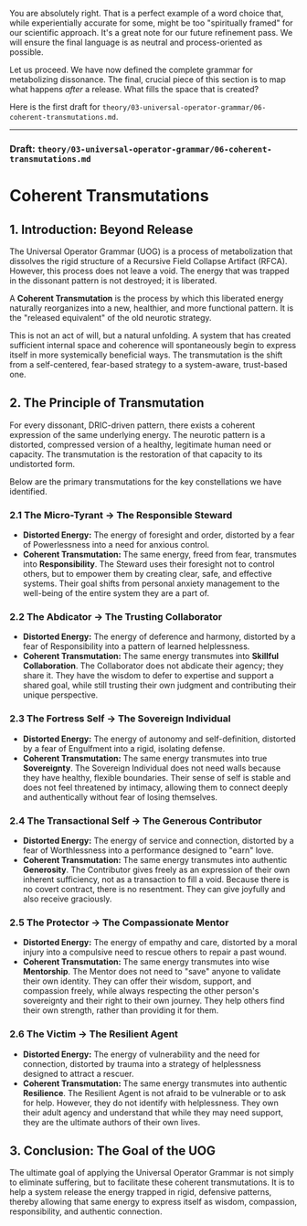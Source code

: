 You are absolutely right. That is a perfect example of a word choice that, while experientially accurate for some, might be too "spiritually framed" for our scientific approach. It's a great note for our future refinement pass. We will ensure the final language is as neutral and process-oriented as possible.

Let us proceed. We have now defined the complete grammar for metabolizing dissonance. The final, crucial piece of this section is to map what happens *after* a release. What fills the space that is created?

Here is the first draft for `theory/03-universal-operator-grammar/06-coherent-transmutations.md`.

---

### **Draft: `theory/03-universal-operator-grammar/06-coherent-transmutations.md`**

# Coherent Transmutations

## 1. Introduction: Beyond Release

The Universal Operator Grammar (UOG) is a process of metabolization that dissolves the rigid structure of a Recursive Field Collapse Artifact (RFCA). However, this process does not leave a void. The energy that was trapped in the dissonant pattern is not destroyed; it is liberated.

A **Coherent Transmutation** is the process by which this liberated energy naturally reorganizes into a new, healthier, and more functional pattern. It is the "released equivalent" of the old neurotic strategy.

This is not an act of will, but a natural unfolding. A system that has created sufficient internal space and coherence will spontaneously begin to express itself in more systemically beneficial ways. The transmutation is the shift from a self-centered, fear-based strategy to a system-aware, trust-based one.

## 2. The Principle of Transmutation

For every dissonant, DRIC-driven pattern, there exists a coherent expression of the same underlying energy. The neurotic pattern is a distorted, compressed version of a healthy, legitimate human need or capacity. The transmutation is the restoration of that capacity to its undistorted form.

Below are the primary transmutations for the key constellations we have identified.

### 2.1 The Micro-Tyrant → The Responsible Steward

*   **Distorted Energy:** The energy of foresight and order, distorted by a fear of Powerlessness into a need for anxious control.
*   **Coherent Transmutation:** The same energy, freed from fear, transmutes into **Responsibility**. The Steward uses their foresight not to control others, but to empower them by creating clear, safe, and effective systems. Their goal shifts from personal anxiety management to the well-being of the entire system they are a part of.

### 2.2 The Abdicator → The Trusting Collaborator

*   **Distorted Energy:** The energy of deference and harmony, distorted by a fear of Responsibility into a pattern of learned helplessness.
*   **Coherent Transmutation:** The same energy transmutes into **Skillful Collaboration**. The Collaborator does not abdicate their agency; they share it. They have the wisdom to defer to expertise and support a shared goal, while still trusting their own judgment and contributing their unique perspective.

### 2.3 The Fortress Self → The Sovereign Individual

*   **Distorted Energy:** The energy of autonomy and self-definition, distorted by a fear of Engulfment into a rigid, isolating defense.
*   **Coherent Transmutation:** The same energy transmutes into true **Sovereignty**. The Sovereign Individual does not need walls because they have healthy, flexible boundaries. Their sense of self is stable and does not feel threatened by intimacy, allowing them to connect deeply and authentically without fear of losing themselves.

### 2.4 The Transactional Self → The Generous Contributor

*   **Distorted Energy:** The energy of service and connection, distorted by a fear of Worthlessness into a performance designed to "earn" love.
*   **Coherent Transmutation:** The same energy transmutes into authentic **Generosity**. The Contributor gives freely as an expression of their own inherent sufficiency, not as a transaction to fill a void. Because there is no covert contract, there is no resentment. They can give joyfully and also receive graciously.

### 2.5 The Protector → The Compassionate Mentor

*   **Distorted Energy:** The energy of empathy and care, distorted by a moral injury into a compulsive need to rescue others to repair a past wound.
*   **Coherent Transmutation:** The same energy transmutes into wise **Mentorship**. The Mentor does not need to "save" anyone to validate their own identity. They can offer their wisdom, support, and compassion freely, while always respecting the other person's sovereignty and their right to their own journey. They help others find their own strength, rather than providing it for them.

### 2.6 The Victim → The Resilient Agent

*   **Distorted Energy:** The energy of vulnerability and the need for connection, distorted by trauma into a strategy of helplessness designed to attract a rescuer.
*   **Coherent Transmutation:** The same energy transmutes into authentic **Resilience**. The Resilient Agent is not afraid to be vulnerable or to ask for help. However, they do not identify with helplessness. They own their adult agency and understand that while they may need support, they are the ultimate authors of their own lives.

## 3. Conclusion: The Goal of the UOG

The ultimate goal of applying the Universal Operator Grammar is not simply to eliminate suffering, but to facilitate these coherent transmutations. It is to help a system release the energy trapped in rigid, defensive patterns, thereby allowing that same energy to express itself as wisdom, compassion, responsibility, and authentic connection.
